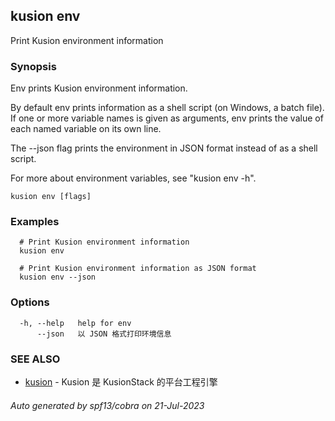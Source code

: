## kusion env

Print Kusion environment information

### Synopsis

Env prints Kusion environment information.

 By default env prints information as a shell script (on Windows, a batch file). If one or more variable names is given as arguments, env prints the value of each named variable on its own line.

 The --json flag prints the environment in JSON format instead of as a shell script.

 For more about environment variables, see "kusion env -h".

```
kusion env [flags]
```

### Examples

```
  # Print Kusion environment information
  kusion env
  
  # Print Kusion environment information as JSON format
  kusion env --json
```

### Options

```
  -h, --help   help for env
      --json   以 JSON 格式打印环境信息
```

### SEE ALSO

* [kusion](kusion.md)	 - Kusion 是 KusionStack 的平台工程引擎

###### Auto generated by spf13/cobra on 21-Jul-2023
